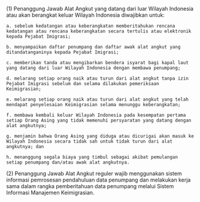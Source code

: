 (1) Penanggung Jawab Alat Angkut yang datang dari luar Wilayah Indonesia atau akan berangkat keluar Wilayah Indonesia diwajibkan untuk:

    a. sebelum kedatangan atau keberangkatan memberitahukan rencana kedatangan atau rencana keberangkatan secara tertulis atau elektronik kepada Pejabat Imigrasi;

    b. menyampaikan daftar penumpang dan daftar awak alat angkut yang ditandatanganinya kepada Pejabat Imigrasi;

    c. memberikan tanda atau mengibarkan bendera isyarat bagi kapal laut yang datang dari luar Wilayah Indonesia dengan membawa penumpang;

    d. melarang setiap orang naik atau turun dari alat angkut tanpa izin Pejabat Imigrasi sebelum dan selama dilakukan pemeriksaan Keimigrasian;

    e. melarang setiap orang naik atau turun dari alat angkut yang telah mendapat penyelesaian Keimigrasian selama menunggu keberangkatan; 

    f. membawa kembali keluar Wilayah Indonesia pada kesempatan pertama setiap Orang Asing yang tidak memenuhi persyaratan yang datang dengan alat angkutnya; 

    g. menjamin bahwa Orang Asing yang diduga atau dicurigai akan masuk ke Wilayah Indonesia secara tidak sah untuk tidak turun dari alat angkutnya; dan

    h. menanggung segala biaya yang timbul sebagai akibat pemulangan setiap penumpang dan/atau awak alat angkutnya.

(2) Penanggung Jawab Alat Angkut reguler wajib menggunakan sistem informasi pemrosesan pendahuluan data penumpang dan melakukan kerja sama dalam rangka pemberitahuan data penumpang melalui Sistem Informasi Manajemen Keimigrasian.